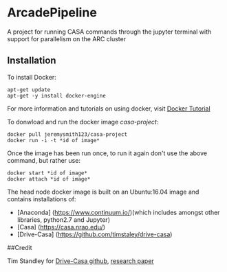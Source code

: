 # ArcadePipeline
A project for running CASA commands through the jupyter terminal with support for parallelism on the ARC cluster

## Installation

To install Docker:
```
apt-get update
apt-get -y install docker-engine
```
For more information and tutorials on using docker, visit [Docker Tutorial](https://docs.docker.com/learn/)

To donwload and run the docker image *casa-project*:
```
docker pull jeremysmith123/casa-project
docker run -i -t *id of image*
```
Once the image has been run once, to run it again don't use the above command, but rather use:
```
docker start *id of image*
docker attach *id of image*
```
The head node docker image is built on an Ubuntu:16.04 image and contains installations of:
+ [Anaconda] (https://www.continuum.io/)(which includes amongst other libraries, python2.7 and Jupyter) 
+ [Casa] (https://casa.nrao.edu/)
+ [Drive-Casa] (https://github.com/timstaley/drive-casa)
  

##Credit

Tim Standley for [Drive-Casa github](https://github.com/timstaley/drive-casa), [research paper](http://ascl.net/1504.006)
